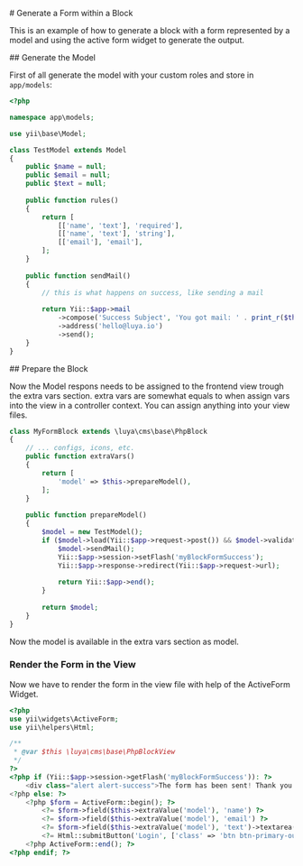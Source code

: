 # Generate a Form within a Block

This is an example of how to generate a block with a form represented by a model and using the active form widget to generate the output.

## Generate the Model

First of all generate the model with your custom roles and store in `app/models`:

```php
<?php

namespace app\models;

use yii\base\Model;

class TestModel extends Model
{
	public $name = null;
	public $email = null;
	public $text = null;
	
	public function rules()
	{
		return [
			[['name', 'text'], 'required'],
			[['name', 'text'], 'string'],
			[['email'], 'email'],
		];
	}
	
	public function sendMail()
	{
		// this is what happens on success, like sending a mail
		
		return Yii::$app->mail
			->compose('Success Subject', 'You got mail: ' . print_r($this->attributes, true))
			->address('hello@luya.io')
			->send();
	}
}
```
					
## Prepare the Block 

Now the Model respons needs to be assigned to the frontend view trough the extra vars section. extra vars are somewhat equals to when assign vars into the view in a controller context. You can assign anything into your view files.

```php
class MyFormBlock extends \luya\cms\base\PhpBlock
{
	// ... configs, icons, etc.
	public function extraVars()
	{
		return [
			'model' => $this->prepareModel(),
		];
	}
	
	public function prepareModel()
	{
		$model = new TestModel();
		if ($model->load(Yii::$app->request->post()) && $model->validate()) {
			$model->sendMail();
			Yii::$app->session->setFlash('myBlockFormSuccess');
			Yii::$app->response->redirect(Yii::$app->request->url);
			
			return Yii::$app->end();
		}
		 
		return $model;
	}
}
```
				
Now the model is available in the extra vars section as model.

### Render the Form in the View

Now we have to render the form in the view file with help of the ActiveForm Widget.

```php
<?php
use yii\widgets\ActiveForm;
use yii\helpers\Html;

/**
 * @var $this \luya\cms\base\PhpBlockView
 */
?>
<?php if (Yii::$app->session->getFlash('myBlockFormSuccess')): ?>
	<div class="alert alert-success">The form has been sent! Thank you.</div>
<?php else: ?>
	<?php $form = ActiveForm::begin(); ?>
		<?= $form->field($this->extraValue('model'), 'name') ?>
		<?= $form->field($this->extraValue('model'), 'email') ?>
	    <?= $form->field($this->extraValue('model'), 'text')->textarea() ?>
	    <?= Html::submitButton('Login', ['class' => 'btn btn-primary-outline']) ?>
	<?php ActiveForm::end(); ?>
<?php endif; ?>
```

